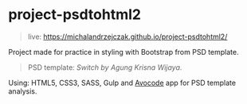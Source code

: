 # project-psdtohtml2

> live: https://michalandrzejczak.github.io/project-psdtohtml2/

Project made for practice in styling with Bootstrap from PSD template.

> PSD template: *Switch by Agung Krisna Wijaya*.

Using: HTML5, CSS3, SASS, Gulp and [Avocode](https://avocode.com/) app for PSD template analysis. 
